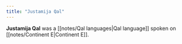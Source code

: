 ```yaml
---
title: "Justamija Qal"
---
```


**Justamija Qal** was a [[notes/Qal languages|Qal language]] spoken on [[notes/Continent E|Continent E]].